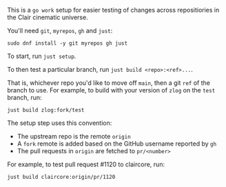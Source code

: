 This is a `go work` setup for easier testing of changes across repositiories in the Clair cinematic universe.

You'll need `git`, `myrepos`, `gh` and `just`:

	sudo dnf install -y git myrepos gh just


To start, run `just setup`.

To then test a particular branch, run `just build <repo>:<ref>...`.

That is, whichever repo you'd like to move off `main`, then a git `ref` of the branch to use.
For example, to build with your version of `zlog` on the `test` branch, run:

	just build zlog:fork/test

The setup step uses this convention:

 - The upstream repo is the remote `origin`
 - A `fork` remote is added based on the GitHub username reported by `gh`
 - The pull requests in `origin` are fetched to `pr/<number>`

For example, to test pull request #1120 to claircore, run:

	just build claircore:origin/pr/1120
